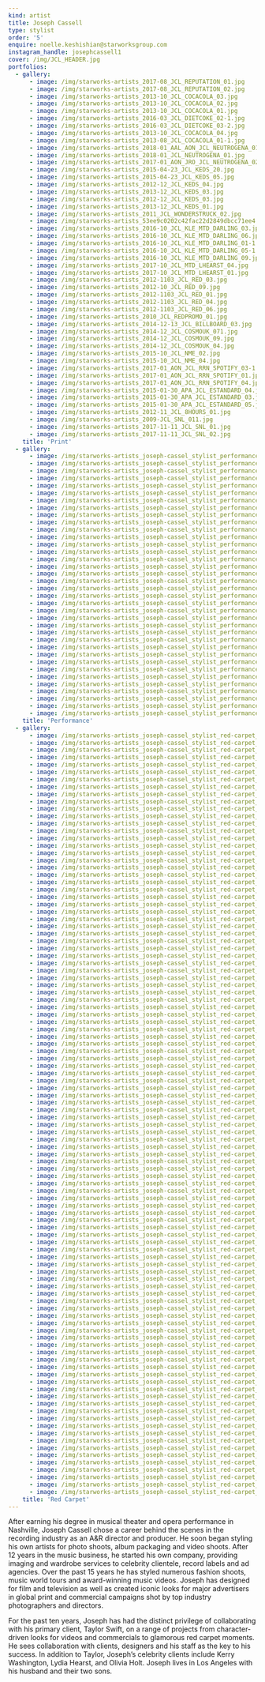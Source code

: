 ```yaml
---
kind: artist
title: Joseph Cassell
type: stylist
order: '5'
enquire: noelle.keshishian@starworksgroup.com
instagram_handle: josephcassell1
cover: /img/JCL_HEADER.jpg
portfolios:
  - gallery:
      - image: /img/starworks-artists_2017-08_JCL_REPUTATION_01.jpg
      - image: /img/starworks-artists_2017-08_JCL_REPUTATION_02.jpg
      - image: /img/starworks-artists_2013-10_JCL_COCACOLA_03.jpg
      - image: /img/starworks-artists_2013-10_JCL_COCACOLA_02.jpg
      - image: /img/starworks-artists_2013-10_JCL_COCACOLA_01.jpg
      - image: /img/starworks-artists_2016-03_JCL_DIETCOKE_02-1.jpg
      - image: /img/starworks-artists_2016-03_JCL_DIETCOKE_03-2.jpg
      - image: /img/starworks-artists_2013-10_JCL_COCACOLA_04.jpg
      - image: /img/starworks-artists_2013-08_JCL_COCACOLA_01-1.jpg
      - image: /img/starworks-artists_2018-01_AAL_AON_JCL_NEUTROGENA_01.jpg
      - image: /img/starworks-artists_2018-01_JCL_NEUTROGENA_01.jpg
      - image: /img/starworks-artists_2017-01_AON_JRO_JCL_NEUTROGENA_02.jpg
      - image: /img/starworks-artists_2015-04-23_JCL_KEDS_20.jpg
      - image: /img/starworks-artists_2015-04-23_JCL_KEDS_05.jpg
      - image: /img/starworks-artists_2012-12_JCL_KEDS_04.jpg
      - image: /img/starworks-artists_2013-12_JCL_KEDS_03.jpg
      - image: /img/starworks-artists_2012-12_JCL_KEDS_03.jpg
      - image: /img/starworks-artists_2013-12_JCL_KEDS_01.jpg
      - image: /img/starworks-artists_2011_JCL_WONDERSTRUCK_02.jpg
      - image: /img/starworks-artists_53ee9c0202c42fac22d2849dbcc71ee4.jpg
      - image: /img/starworks-artists_2016-10_JCL_KLE_MTD_DARLING_03.jpg
      - image: /img/starworks-artists_2016-10_JCL_KLE_MTD_DARLING_06.jpg
      - image: /img/starworks-artists_2016-10_JCL_KLE_MTD_DARLING_01-1.jpg
      - image: /img/starworks-artists_2016-10_JCL_KLE_MTD_DARLING_05-1.jpg
      - image: /img/starworks-artists_2016-10_JCL_KLE_MTD_DARLING_09.jpg
      - image: /img/starworks-artists_2017-10_JCL_MTD_LHEARST_04.jpg
      - image: /img/starworks-artists_2017-10_JCL_MTD_LHEARST_01.jpg
      - image: /img/starworks-artists_2012-1103_JCL_RED_03.jpg
      - image: /img/starworks-artists_2012-10_JCL_RED_09.jpg
      - image: /img/starworks-artists_2012-1103_JCL_RED_01.jpg
      - image: /img/starworks-artists_2012-1103_JCL_RED_04.jpg
      - image: /img/starworks-artists_2012-1103_JCL_RED_06.jpg
      - image: /img/starworks-artists_2010_JCL_REDPROMO_01.jpg
      - image: /img/starworks-artists_2014-12-13_JCL_BILLBOARD_03.jpg
      - image: /img/starworks-artists_2014-12_JCL_COSMOUK_071.jpg
      - image: /img/starworks-artists_2014-12_JCL_COSMOUK_09.jpg
      - image: /img/starworks-artists_2014-12_JCL_COSMOUK_04.jpg
      - image: /img/starworks-artists_2015-10_JCL_NME_02.jpg
      - image: /img/starworks-artists_2015-10_JCL_NME_04.jpg
      - image: /img/starworks-artists_2017-01_AON_JCL_RRN_SPOTIFY_03-1.jpg
      - image: /img/starworks-artists_2017-01_AON_JCL_RRN_SPOTIFY_01.jpg
      - image: /img/starworks-artists_2017-01_AON_JCL_RRN_SPOTIFY_04.jpg
      - image: /img/starworks-artists_2015-01-30_APA_JCL_ESTANDARD_04.jpg
      - image: /img/starworks-artists_2015-01-30_APA_JCL_ESTANDARD_03.jpg
      - image: /img/starworks-artists_2015-01-30_APA_JCL_ESTANDARD_05.jpg
      - image: /img/starworks-artists_2012-11_JCL_8HOURS_01.jpg
      - image: /img/starworks-artists_2009-JCL_SNL_011.jpg
      - image: /img/starworks-artists_2017-11-11_JCL_SNL_01.jpg
      - image: /img/starworks-artists_2017-11-11_JCL_SNL_02.jpg
    title: 'Print'
  - gallery:
      - image: /img/starworks-artists_joseph-cassel_stylist_performance_01.jpg
      - image: /img/starworks-artists_joseph-cassel_stylist_performance_02.jpg
      - image: /img/starworks-artists_joseph-cassel_stylist_performance_03.jpg
      - image: /img/starworks-artists_joseph-cassel_stylist_performance_04.jpg
      - image: /img/starworks-artists_joseph-cassel_stylist_performance_05.jpg
      - image: /img/starworks-artists_joseph-cassel_stylist_performance_06.jpg
      - image: /img/starworks-artists_joseph-cassel_stylist_performance_07.jpg
      - image: /img/starworks-artists_joseph-cassel_stylist_performance_08.jpg
      - image: /img/starworks-artists_joseph-cassel_stylist_performance_09.jpg
      - image: /img/starworks-artists_joseph-cassel_stylist_performance_10.jpg
      - image: /img/starworks-artists_joseph-cassel_stylist_performance_11.jpg
      - image: /img/starworks-artists_joseph-cassel_stylist_performance_12.jpg
      - image: /img/starworks-artists_joseph-cassel_stylist_performance_13.jpg
      - image: /img/starworks-artists_joseph-cassel_stylist_performance_14.jpg
      - image: /img/starworks-artists_joseph-cassel_stylist_performance_15.jpg
      - image: /img/starworks-artists_joseph-cassel_stylist_performance_16.jpg
      - image: /img/starworks-artists_joseph-cassel_stylist_performance_17.jpg
      - image: /img/starworks-artists_joseph-cassel_stylist_performance_18.jpg
      - image: /img/starworks-artists_joseph-cassel_stylist_performance_19.jpg
      - image: /img/starworks-artists_joseph-cassel_stylist_performance_20.jpg
      - image: /img/starworks-artists_joseph-cassel_stylist_performance_21.jpg
      - image: /img/starworks-artists_joseph-cassel_stylist_performance_22.jpg
      - image: /img/starworks-artists_joseph-cassel_stylist_performance_23.jpg
      - image: /img/starworks-artists_joseph-cassel_stylist_performance_24.jpg
      - image: /img/starworks-artists_joseph-cassel_stylist_performance_25.jpg
      - image: /img/starworks-artists_joseph-cassel_stylist_performance_26.jpg
      - image: /img/starworks-artists_joseph-cassel_stylist_performance_27.jpg
      - image: /img/starworks-artists_joseph-cassel_stylist_performance_28.jpg
      - image: /img/starworks-artists_joseph-cassel_stylist_performance_29.jpg
      - image: /img/starworks-artists_joseph-cassel_stylist_performance_30.jpg
      - image: /img/starworks-artists_joseph-cassel_stylist_performance_31.jpg
      - image: /img/starworks-artists_joseph-cassel_stylist_performance_32.jpg
      - image: /img/starworks-artists_joseph-cassel_stylist_performance_33.jpg
      - image: /img/starworks-artists_joseph-cassel_stylist_performance_34.jpg
      - image: /img/starworks-artists_joseph-cassel_stylist_performance_35.jpg
      - image: /img/starworks-artists_joseph-cassel_stylist_performance_36.jpg
    title: 'Performance'
  - gallery:
      - image: /img/starworks-artists_joseph-cassel_stylist_red-carpet_001.jpg
      - image: /img/starworks-artists_joseph-cassel_stylist_red-carpet_002.jpg
      - image: /img/starworks-artists_joseph-cassel_stylist_red-carpet_003.jpg
      - image: /img/starworks-artists_joseph-cassel_stylist_red-carpet_004.jpg
      - image: /img/starworks-artists_joseph-cassel_stylist_red-carpet_005.jpg
      - image: /img/starworks-artists_joseph-cassel_stylist_red-carpet_006.jpg
      - image: /img/starworks-artists_joseph-cassel_stylist_red-carpet_007.jpg
      - image: /img/starworks-artists_joseph-cassel_stylist_red-carpet_008.jpg
      - image: /img/starworks-artists_joseph-cassel_stylist_red-carpet_009.jpg
      - image: /img/starworks-artists_joseph-cassel_stylist_red-carpet_010.jpg
      - image: /img/starworks-artists_joseph-cassel_stylist_red-carpet_011.jpg
      - image: /img/starworks-artists_joseph-cassel_stylist_red-carpet_012.jpg
      - image: /img/starworks-artists_joseph-cassel_stylist_red-carpet_013.jpg
      - image: /img/starworks-artists_joseph-cassel_stylist_red-carpet_014.jpg
      - image: /img/starworks-artists_joseph-cassel_stylist_red-carpet_015.jpg
      - image: /img/starworks-artists_joseph-cassel_stylist_red-carpet_016.jpg
      - image: /img/starworks-artists_joseph-cassel_stylist_red-carpet_017.jpg
      - image: /img/starworks-artists_joseph-cassel_stylist_red-carpet_018.jpg
      - image: /img/starworks-artists_joseph-cassel_stylist_red-carpet_019.jpg
      - image: /img/starworks-artists_joseph-cassel_stylist_red-carpet_020.jpg
      - image: /img/starworks-artists_joseph-cassel_stylist_red-carpet_021.jpg
      - image: /img/starworks-artists_joseph-cassel_stylist_red-carpet_022.jpg
      - image: /img/starworks-artists_joseph-cassel_stylist_red-carpet_023.jpg
      - image: /img/starworks-artists_joseph-cassel_stylist_red-carpet_024.jpg
      - image: /img/starworks-artists_joseph-cassel_stylist_red-carpet_025.jpg
      - image: /img/starworks-artists_joseph-cassel_stylist_red-carpet_026.jpg
      - image: /img/starworks-artists_joseph-cassel_stylist_red-carpet_027.jpg
      - image: /img/starworks-artists_joseph-cassel_stylist_red-carpet_028.jpg
      - image: /img/starworks-artists_joseph-cassel_stylist_red-carpet_029.jpg
      - image: /img/starworks-artists_joseph-cassel_stylist_red-carpet_030.jpg
      - image: /img/starworks-artists_joseph-cassel_stylist_red-carpet_031.jpg
      - image: /img/starworks-artists_joseph-cassel_stylist_red-carpet_032.jpg
      - image: /img/starworks-artists_joseph-cassel_stylist_red-carpet_033.jpg
      - image: /img/starworks-artists_joseph-cassel_stylist_red-carpet_034.jpg
      - image: /img/starworks-artists_joseph-cassel_stylist_red-carpet_035.jpg
      - image: /img/starworks-artists_joseph-cassel_stylist_red-carpet_036.jpg
      - image: /img/starworks-artists_joseph-cassel_stylist_red-carpet_037.jpg
      - image: /img/starworks-artists_joseph-cassel_stylist_red-carpet_038.jpg
      - image: /img/starworks-artists_joseph-cassel_stylist_red-carpet_039.jpg
      - image: /img/starworks-artists_joseph-cassel_stylist_red-carpet_040.jpg
      - image: /img/starworks-artists_joseph-cassel_stylist_red-carpet_041.jpg
      - image: /img/starworks-artists_joseph-cassel_stylist_red-carpet_042.jpg
      - image: /img/starworks-artists_joseph-cassel_stylist_red-carpet_043.jpg
      - image: /img/starworks-artists_joseph-cassel_stylist_red-carpet_044.jpg
      - image: /img/starworks-artists_joseph-cassel_stylist_red-carpet_045.jpg
      - image: /img/starworks-artists_joseph-cassel_stylist_red-carpet_046.jpg
      - image: /img/starworks-artists_joseph-cassel_stylist_red-carpet_047.jpg
      - image: /img/starworks-artists_joseph-cassel_stylist_red-carpet_048.jpg
      - image: /img/starworks-artists_joseph-cassel_stylist_red-carpet_049.jpg
      - image: /img/starworks-artists_joseph-cassel_stylist_red-carpet_050.jpg
      - image: /img/starworks-artists_joseph-cassel_stylist_red-carpet_051.jpg
      - image: /img/starworks-artists_joseph-cassel_stylist_red-carpet_052.jpg
      - image: /img/starworks-artists_joseph-cassel_stylist_red-carpet_053.jpg
      - image: /img/starworks-artists_joseph-cassel_stylist_red-carpet_054.jpg
      - image: /img/starworks-artists_joseph-cassel_stylist_red-carpet_055.jpg
      - image: /img/starworks-artists_joseph-cassel_stylist_red-carpet_056.jpg
      - image: /img/starworks-artists_joseph-cassel_stylist_red-carpet_057.jpg
      - image: /img/starworks-artists_joseph-cassel_stylist_red-carpet_058.jpg
      - image: /img/starworks-artists_joseph-cassel_stylist_red-carpet_059.jpg
      - image: /img/starworks-artists_joseph-cassel_stylist_red-carpet_060.jpg
      - image: /img/starworks-artists_joseph-cassel_stylist_red-carpet_061.jpg
      - image: /img/starworks-artists_joseph-cassel_stylist_red-carpet_062.jpg
      - image: /img/starworks-artists_joseph-cassel_stylist_red-carpet_063.jpg
      - image: /img/starworks-artists_joseph-cassel_stylist_red-carpet_064.jpg
      - image: /img/starworks-artists_joseph-cassel_stylist_red-carpet_065.jpg
      - image: /img/starworks-artists_joseph-cassel_stylist_red-carpet_066.jpg
      - image: /img/starworks-artists_joseph-cassel_stylist_red-carpet_067.jpg
      - image: /img/starworks-artists_joseph-cassel_stylist_red-carpet_068.jpg
      - image: /img/starworks-artists_joseph-cassel_stylist_red-carpet_069.jpg
      - image: /img/starworks-artists_joseph-cassel_stylist_red-carpet_070.jpg
      - image: /img/starworks-artists_joseph-cassel_stylist_red-carpet_071.jpg
      - image: /img/starworks-artists_joseph-cassel_stylist_red-carpet_072.jpg
      - image: /img/starworks-artists_joseph-cassel_stylist_red-carpet_073.jpg
      - image: /img/starworks-artists_joseph-cassel_stylist_red-carpet_074.jpg
      - image: /img/starworks-artists_joseph-cassel_stylist_red-carpet_075.jpg
      - image: /img/starworks-artists_joseph-cassel_stylist_red-carpet_076.jpg
      - image: /img/starworks-artists_joseph-cassel_stylist_red-carpet_077.jpg
      - image: /img/starworks-artists_joseph-cassel_stylist_red-carpet_078.jpg
      - image: /img/starworks-artists_joseph-cassel_stylist_red-carpet_079.jpg
      - image: /img/starworks-artists_joseph-cassel_stylist_red-carpet_080.jpg
      - image: /img/starworks-artists_joseph-cassel_stylist_red-carpet_081.jpg
      - image: /img/starworks-artists_joseph-cassel_stylist_red-carpet_082.jpg
      - image: /img/starworks-artists_joseph-cassel_stylist_red-carpet_083.jpg
      - image: /img/starworks-artists_joseph-cassel_stylist_red-carpet_084.jpg
      - image: /img/starworks-artists_joseph-cassel_stylist_red-carpet_085.jpg
      - image: /img/starworks-artists_joseph-cassel_stylist_red-carpet_086.jpg
      - image: /img/starworks-artists_joseph-cassel_stylist_red-carpet_087.jpg
      - image: /img/starworks-artists_joseph-cassel_stylist_red-carpet_088.jpg
      - image: /img/starworks-artists_joseph-cassel_stylist_red-carpet_089.jpg
      - image: /img/starworks-artists_joseph-cassel_stylist_red-carpet_090.jpg
      - image: /img/starworks-artists_joseph-cassel_stylist_red-carpet_091.jpg
      - image: /img/starworks-artists_joseph-cassel_stylist_red-carpet_092.jpg
      - image: /img/starworks-artists_joseph-cassel_stylist_red-carpet_093.jpg
      - image: /img/starworks-artists_joseph-cassel_stylist_red-carpet_094.jpg
      - image: /img/starworks-artists_joseph-cassel_stylist_red-carpet_095.jpg
      - image: /img/starworks-artists_joseph-cassel_stylist_red-carpet_096.jpg
      - image: /img/starworks-artists_joseph-cassel_stylist_red-carpet_097.jpg
      - image: /img/starworks-artists_joseph-cassel_stylist_red-carpet_098.jpg
      - image: /img/starworks-artists_joseph-cassel_stylist_red-carpet_099.jpg
      - image: /img/starworks-artists_joseph-cassel_stylist_red-carpet_100.jpg
      - image: /img/starworks-artists_joseph-cassel_stylist_red-carpet_101.jpg
      - image: /img/starworks-artists_joseph-cassel_stylist_red-carpet_102.jpg
      - image: /img/starworks-artists_joseph-cassel_stylist_red-carpet_103.jpg
      - image: /img/starworks-artists_joseph-cassel_stylist_red-carpet_104.jpg
    title: 'Red Carpet'
---
```

After earning his degree in musical theater and opera performance in Nashville, Joseph Cassell chose a career behind the scenes in the recording industry as an A&R director and producer. He soon began styling his own artists for photo shoots, album packaging and video shoots. After 12 years in the music business, he started his own company, providing imaging and wardrobe services to celebrity clientele, record labels and ad agencies. Over the past 15 years he has styled numerous fashion shoots, music world tours and award-winning music videos. Joseph has designed for film and television as well as created iconic looks for major advertisers in global print and commercial campaigns shot by top industry photographers and directors.

For the past ten years, Joseph has had the distinct privilege of collaborating with his primary client, Taylor Swift, on a range of projects from character-driven looks for videos and commercials to glamorous red carpet moments. He sees collaboration with clients, designers and his staff as the key to his success. In addition to Taylor, Joseph’s celebrity clients include Kerry Washington, Lydia Hearst, and Olivia Holt.
Joseph lives in Los Angeles with his husband and their two sons.
